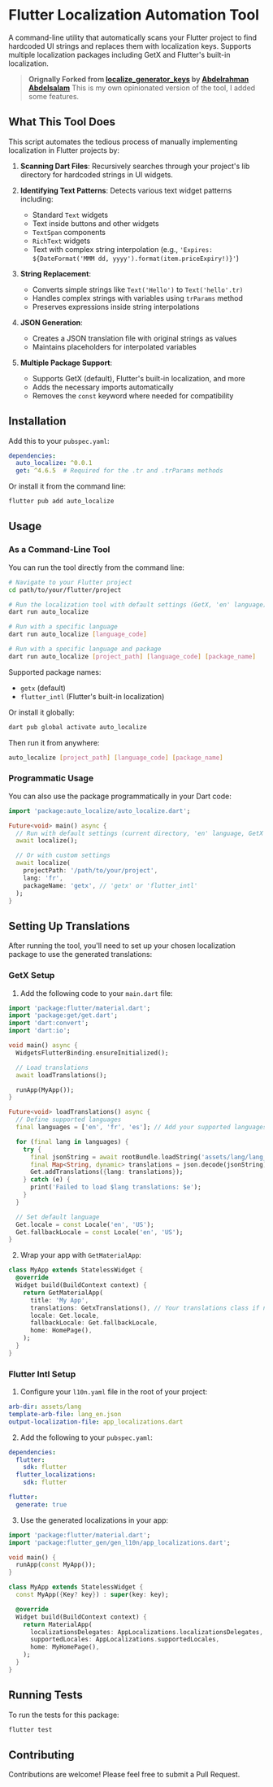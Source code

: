# Flutter Localization Automation Tool

A command-line utility that automatically scans your Flutter project to find hardcoded UI strings and replaces them with localization keys. Supports multiple localization packages including GetX and Flutter's built-in localization.

> **Orignally Forked from [localize_generator_keys](https://github.com/abdoelmorap/localize_generator_keys) by [Abdelrahman Abdelsalam](https://github.com/abdoelmorap)**
> This is my own opinionated version of the tool, I added some features.

## What This Tool Does

This script automates the tedious process of manually implementing localization in Flutter projects by:

1. **Scanning Dart Files**: Recursively searches through your project's lib directory for hardcoded strings in UI widgets.

2. **Identifying Text Patterns**: Detects various text widget patterns including:
   - Standard `Text` widgets
   - Text inside buttons and other widgets
   - `TextSpan` components
   - `RichText` widgets
   - Text with complex string interpolation (e.g., `'Expires: ${DateFormat('MMM dd, yyyy').format(item.priceExpiry!)}'`)

3. **String Replacement**:
   - Converts simple strings like `Text('Hello')` to `Text('hello'.tr)`
   - Handles complex strings with variables using `trParams` method
   - Preserves expressions inside string interpolations

4. **JSON Generation**:
   - Creates a JSON translation file with original strings as values
   - Maintains placeholders for interpolated variables

5. **Multiple Package Support**:
   - Supports GetX (default), Flutter's built-in localization, and more
   - Adds the necessary imports automatically
   - Removes the `const` keyword where needed for compatibility

## Installation

Add this to your `pubspec.yaml`:

```yaml
dependencies:
  auto_localize: ^0.0.1
  get: ^4.6.5  # Required for the .tr and .trParams methods
```

Or install it from the command line:

```bash
flutter pub add auto_localize
```

## Usage

### As a Command-Line Tool

You can run the tool directly from the command line:

```bash
# Navigate to your Flutter project
cd path/to/your/flutter/project

# Run the localization tool with default settings (GetX, 'en' language)
dart run auto_localize

# Run with a specific language
dart run auto_localize [language_code]

# Run with a specific language and package
dart run auto_localize [project_path] [language_code] [package_name]
```

Supported package names:
- `getx` (default)
- `flutter_intl` (Flutter's built-in localization)

Or install it globally:

```bash
dart pub global activate auto_localize
```

Then run it from anywhere:

```bash
auto_localize [project_path] [language_code] [package_name]
```

### Programmatic Usage

You can also use the package programmatically in your Dart code:

```dart
import 'package:auto_localize/auto_localize.dart';

Future<void> main() async {
  // Run with default settings (current directory, 'en' language, GetX package)
  await localize();

  // Or with custom settings
  await localize(
    projectPath: '/path/to/your/project',
    lang: 'fr',
    packageName: 'getx', // 'getx' or 'flutter_intl'
  );
}
```

## Setting Up Translations

After running the tool, you'll need to set up your chosen localization package to use the generated translations:

### GetX Setup

1. Add the following code to your `main.dart` file:

```dart
import 'package:flutter/material.dart';
import 'package:get/get.dart';
import 'dart:convert';
import 'dart:io';

void main() async {
  WidgetsFlutterBinding.ensureInitialized();

  // Load translations
  await loadTranslations();

  runApp(MyApp());
}

Future<void> loadTranslations() async {
  // Define supported languages
  final languages = ['en', 'fr', 'es']; // Add your supported languages

  for (final lang in languages) {
    try {
      final jsonString = await rootBundle.loadString('assets/lang/lang_$lang.json');
      final Map<String, dynamic> translations = json.decode(jsonString);
      Get.addTranslations({lang: translations});
    } catch (e) {
      print('Failed to load $lang translations: $e');
    }
  }

  // Set default language
  Get.locale = const Locale('en', 'US');
  Get.fallbackLocale = const Locale('en', 'US');
}
```

2. Wrap your app with `GetMaterialApp`:

```dart
class MyApp extends StatelessWidget {
  @override
  Widget build(BuildContext context) {
    return GetMaterialApp(
      title: 'My App',
      translations: GetxTranslations(), // Your translations class if needed
      locale: Get.locale,
      fallbackLocale: Get.fallbackLocale,
      home: HomePage(),
    );
  }
}
```

### Flutter Intl Setup

1. Configure your `l10n.yaml` file in the root of your project:

```yaml
arb-dir: assets/lang
template-arb-file: lang_en.json
output-localization-file: app_localizations.dart
```

2. Add the following to your `pubspec.yaml`:

```yaml
dependencies:
  flutter:
    sdk: flutter
  flutter_localizations:
    sdk: flutter

flutter:
  generate: true
```

3. Use the generated localizations in your app:

```dart
import 'package:flutter/material.dart';
import 'package:flutter_gen/gen_l10n/app_localizations.dart';

void main() {
  runApp(const MyApp());
}

class MyApp extends StatelessWidget {
  const MyApp({Key? key}) : super(key: key);

  @override
  Widget build(BuildContext context) {
    return MaterialApp(
      localizationsDelegates: AppLocalizations.localizationsDelegates,
      supportedLocales: AppLocalizations.supportedLocales,
      home: MyHomePage(),
    );
  }
}
```

## Running Tests

To run the tests for this package:

```bash
flutter test
```

## Contributing

Contributions are welcome! Please feel free to submit a Pull Request.